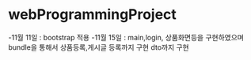 # webProgrammingProject
-11월 11일 : bootstrap 적용
-11월 15일 : main,login, 상품화면등을 구현하였으며 bundle을 통해서 상품등록,게시글 등록까지 구현 dto까지 구현 
